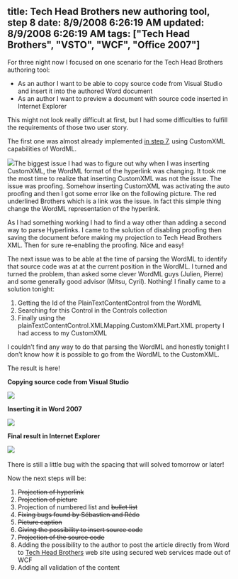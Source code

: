 title: Tech Head Brothers new authoring tool, step 8
date: 8/9/2008 6:26:19 AM
updated: 8/9/2008 6:26:19 AM
tags: ["Tech Head Brothers", "VSTO", "WCF", "Office 2007"]
---
For three night now I focused on one scenario for the Tech Head Brothers authoring tool:

*   As an author I want to be able to copy source code from Visual Studio and insert it into the authored Word document
*   As an author I want to preview a document with source code inserted in Internet Explorer  

This might not look really difficult at first, but I had some difficulties to fulfill the requirements of those two user story.

The first one was almost already implemented [in step 7](http://weblogs.asp.net/lkempe/archive/2008/03/12/tech-head-brothers-new-authoring-tool-step-7.aspx), using CustomXML capabilities of WordML.

![](http://farm4.static.flickr.com/3228/2745205622_92d3d8e762_o.png)The biggest issue I had was to figure out why when I was inserting CustomXML, the WordML format of the hyperlink was changing. It took me the most time to realize that inserting CustomXML was not the issue. The issue was proofing. Somehow inserting CustomXML was activating the auto proofing and then I got some error like on the following picture. The red underlined Brothers which is a link was the issue. In fact this simple thing change the WordML representation of the hyperlink.

As I had something working I had to find a way other than adding a second way to parse Hyperlinks. I came to the solution of disabling proofing then saving the document before making my projection to Tech Head Brothers XML. Then for sure re-enabling the proofing. Nice and easy!

The next issue was to be able at the time of parsing the WordML to identify that source code was at at the current position in the WordML. I turned and turned the problem, than asked some clever WordML guys (Julien, Pierre) and some generally good advisor (Mitsu, Cyril). Nothing! I finally came to a solution tonight:

1.  Getting the Id of the PlainTextContentControl from the WordML
2.  Searching for this Control in the Controls collection
3.  Finally using the plainTextContentControl.XMLMapping.CustomXMLPart.XML property I had access to my CustomXML  

I couldn’t find any way to do that parsing the WordML and honestly tonight I don’t know how it is possible to go from the WordML to the CustomXML.

The result is here!

**Copying source code from Visual Studio**

![](http://farm4.static.flickr.com/3089/2744413383_26bf4a4025_o.png) 

**Inserting it in Word 2007**

![](http://farm4.static.flickr.com/3001/2744414779_d4d7af5829_o.png) 

**Final result in Internet Explorer**

![](http://farm4.static.flickr.com/3043/2744419063_c55860a60c_o.png)  

There is still a little bug with the spacing that will solved tomorrow or later!

Now the next steps will be: 

1.  <strike>Projection of hyperlink</strike>
2.  <strike>Projection of picture</strike>
3.  Projection of numbered list and <strike>bullet list</strike>
4.  <strike>Fixing bugs found by Sébastien and Rédo</strike> 
5.  <strike>Picture caption</strike>
6.  <strike>Giving the possibility to insert source code </strike>
7.  <strike>Projection of the source code</strike> 
8.  Adding the possibility to the author to post the article directly from Word to [Tech Head Brothers](http://www.techheadbrothers.com/) web site using secured web services made out of WCF 
9.  Adding all validation of the content
